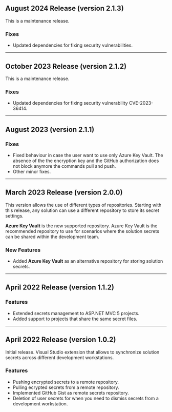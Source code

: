 ## August 2024 Release (version 2.1.3)

This is a maintenance release.

### Fixes

* Updated dependencies for fixing security vulnerabilities.

---

## October 2023 Release (version 2.1.2)

This is a maintenance release.

### Fixes

* Updated dependencies for fixing security vulnerability CVE-2023-36414.

---

## August 2023 (version 2.1.1)

### Fixes

* Fixed behaviour in case the user want to use only Azure Key Vault. The absence of the the encryption key and the GitHub authorization does not block anymore the commands pull and push.
* Other minor fixes.

---

## March 2023 Release (version 2.0.0)
 This version allows the use of different types of repositories. Starting with this release, any solution can use a different repository to store its secret settings.

**Azure Key Vault** is the new supported repository. Azure Key Vault is the recommended repository to use for scenarios where the solution secrets can be shared within the development team.

### New Features

* Added **Azure Key Vault** as an alternative repository for storing solution secrets.

---

## April 2022 Release (version 1.1.2)

### Features

* Extended secrets management to ASP.NET MVC 5 projects.
* Added support to projects that share the same secret files.

---

## April 2022 Release (version 1.0.2)

Initial release.
Visual Studio extension that allows to synchronize solution secrets across different development workstations.

### Features

* Pushing encrypted secrets to a remote repository.
* Pulling ecrypted secrets from a remote repository.
* Implemented GitHub Gist as remote secrets repository.
* Deletion of user secrets for when you need to dismiss secrets from a development workstation.
